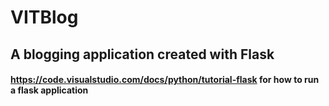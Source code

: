 # VITBlog

## A blogging application created with Flask

#### https://code.visualstudio.com/docs/python/tutorial-flask for how to run a flask application
